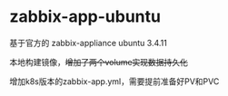 # zabbix-app-ubuntu

基于官方的 zabbix-appliance ubuntu 3.4.11

本地构建镜像，~~增加了两个volume实现数据持久化~~

增加k8s版本的zabbix-app.yml，需要提前准备好PV和PVC